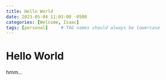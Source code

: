 ```yaml
---
title: Hello World
date: 2023-05-04 11:03:00 -0500
categories: [Welcome, Isaac]
tags: [personal]     # TAG names should always be lowercase
---
```


# Hello World

hmm...
